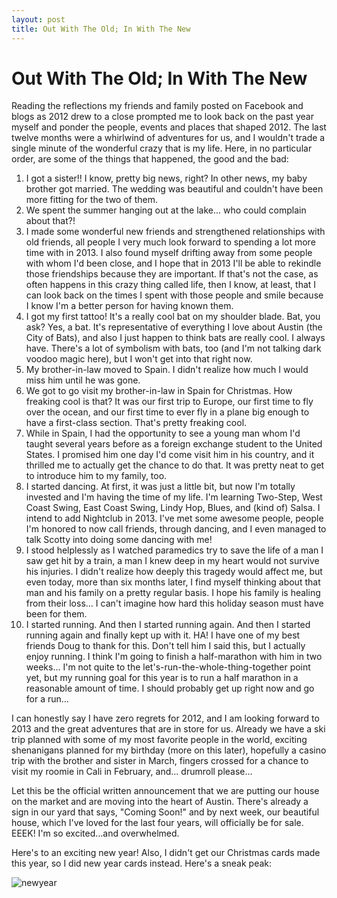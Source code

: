 ```yaml
---
layout: post
title: Out With The Old; In With The New
---
```


Out With The Old; In With The New
===================
Reading the reflections my friends and family posted on Facebook and blogs as 2012 drew to a close prompted me to look back on the past year myself and ponder the people, events 
and places that shaped 2012. The last twelve months were a whirlwind of adventures for us, and I wouldn't trade a single minute of the wonderful crazy that is my life. Here, in no 
particular order, are some of the things that happened, the good and the bad: 

1. I got a sister!! I know, pretty big news, right? In other news, my baby brother got married. The wedding was beautiful and couldn't have been more fitting for the two of them. 
2. We spent the summer hanging out at the lake... who could complain about that?!
3. I made some wonderful new friends and strengthened relationships with old friends, all people I very much look forward to spending a lot more time with in 2013. I also found myself 
drifting away from some people with whom I'd been close, and I hope that in 2013 I'll be able to rekindle those friendships because they are important. If that's not the case, 
as often happens in this crazy thing called life, then I know, at least, that I can look back on the times I spent with those people and smile because I know I'm a better 
person for having known them. 
4. I got my first tattoo! It's a really cool bat on my shoulder blade. Bat, you ask? Yes, a bat. It's representative of everything I love about Austin (the City of Bats), and also I just 
happen to think bats are really cool. I always have. There's a lot of symbolism with bats, too (and I'm not talking dark voodoo magic here), but I won't get into that right now. 
5. My brother-in-law moved to Spain. I didn't realize how much I would miss him until he was gone. 
6. We got to go visit my brother-in-law in Spain for Christmas. How freaking cool is that? It was our first trip to Europe, our first time to fly over the ocean, and our first time to ever 
fly in a plane big enough to have a first-class section. That's pretty freaking cool. 
7. While in Spain, I had the opportunity to see a young man whom I'd taught several years before as a foreign exchange student to the United States. I promised him one day I'd come visit 
him in his country, and it thrilled me to actually get the chance to do that. It was pretty neat to get to introduce him to my family, too. 
8. I started dancing. At first, it was just a little bit, but now I'm totally invested and I'm having the time of my life. I'm learning Two-Step, West Coast Swing, East Coast Swing, 
Lindy Hop, Blues, and (kind of) Salsa. I intend to add Nightclub in 2013. I've met some awesome people, people I'm honored to now call friends, through dancing, and I even managed to 
talk Scotty into doing some dancing with me! 
9. I stood helplessly as I watched paramedics try to save the life of a man I saw get hit by a train, a man I knew deep in my heart would not survive his injuries. I didn't realize how 
deeply this tragedy would affect me, but even today, more than six months later, I find myself thinking about that man and his family on a pretty regular basis. I hope his family is 
healing from their loss... I can't imagine how hard this holiday season must have been for them. 
10. I started running. And then I started running again. And then I started running again and finally kept up with it. HA! I have one of my best friends Doug to thank for this. Don't 
tell him I said this, but I actually enjoy running. I think I'm going to finish a half-marathon with him in two weeks... I'm not quite to the let's-run-the-whole-thing-together point 
yet, but my running goal for this year is to run a half marathon in a reasonable amount of time. I should probably get up right now and go for a run...

I can honestly say I have zero regrets for 2012, and I am looking forward to 2013 and the great adventures that are in store for us. Already we have a ski trip planned with some of my 
most favorite people in the world, exciting shenanigans planned for my birthday (more on this later), hopefully a casino trip with the brother and sister in March, fingers crossed for 
a chance to visit my roomie in Cali in February, and... drumroll please...

Let this be the official written announcement that we are putting our house on the market and are moving into the heart of Austin. There's already a sign in our yard that says, "Coming Soon!" and by 
next week, our beautiful house, which I've loved for the last four years, will officially be for sale. EEEK! I'm so excited...and overwhelmed. 

Here's to an exciting new year! Also, I didn't get our Christmas cards made this year, so I did new year cards instead. Here's a sneak peak:

![newyear](http://i1230.photobucket.com/albums/ee481/ptkatz/Blog%20Pictures/xmas2012_zpsd4bd29c9.jpg)
